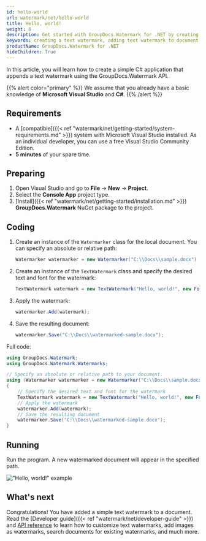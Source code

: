 ```yaml
---
id: hello-world
url: watermark/net/hello-world
title: Hello, world!
weight: 8
description: Get started with GroupDocs.Watermark for .NET by creating and running a minimal example.
keywords: creating a text watermark, adding text watermark to document, C# 
productName: GroupDocs.Watermark for .NET
hideChildren: True
---
```

In this article, you will learn how to create a simple C# application that appends a text watermark using the GroupDocs.Watermark API. 

{{% alert color="primary" %}} 
We assume that you already have a basic knowledge of **Microsoft Visual Studio** and **C#**.
{{% /alert %}}

## Requirements

- A [compatible]({{< ref "watermark/net/getting-started/system-requirements.md" >}}) system with Microsoft Visual Studio installed. As an individual developer, you can use a free Visual Studio Community Edition.
- **5 minutes** of your spare time.

## Preparing

1. Open Visual Studio and go to **File** -> **New** -> **Project**.
2. Select the **Console App** project type.
3. [Install]({{< ref "watermark/net/getting-started/installation.md" >}}) **GroupDocs.Watermark** NuGet package to the project.

## Coding

1. Create an instance of the `Watermarker` class for the local document. You can specify an absolute or relative path:
   ```csharp
   Watermarker watermarker = new Watermarker("C:\\Docs\\sample.docx")
   ```
2. Create an instance of the `TextWatermark` class and specify the desired text and font for the watermark:
   ```csharp
   TextWatermark watermark = new TextWatermark("Hello, world!", new Font("Arial", 36));
   ```
3. Apply the watermark:
   ```csharp
   watermarker.Add(watermark);
   ```
4. Save the resulting document:
   ```csharp
   watermarker.Save("C:\\Docs\\watermarked-sample.docx");
   ```

Full code:

```csharp
using GroupDocs.Watermark;
using GroupDocs.Watermark.Watermarks;

// Specify an absolute or relative path to your document.
using (Watermarker watermarker = new Watermarker("C:\\Docs\\sample.docx"))
{
    // Specify the desired text and font for the watermark
    TextWatermark watermark = new TextWatermark("Hello, world!", new Font("Arial", 36));
    // Apply the watermark
    watermarker.Add(watermark);
    // Save the resulting document
    watermarker.Save("C:\\Docs\\watermarked-sample.docx");
}
```

## Running

Run the program. A new watermarked document will appear in the specified path.

!["Hello, world!" example](/watermark/net/images/hello-world.png)

## What's next

Congratulations! You have added a simple text watermark to a document. Read the [Developer guide]({{< ref "watermark/net/developer-guide" >}}) and [API reference](https://reference.groupdocs.com/watermark/net/) to learn how to customize text watermarks, add images as watermarks, search documents for existing watermarks, and much more.
